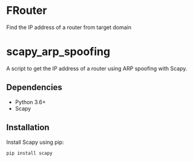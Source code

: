 # FRouter
Find the IP address of a router from target domain


# scapy_arp_spoofing

A script to get the IP address of a router using ARP spoofing with Scapy.

## Dependencies

- Python 3.6+
- Scapy

## Installation

Install Scapy using pip:

```bash
pip install scapy

